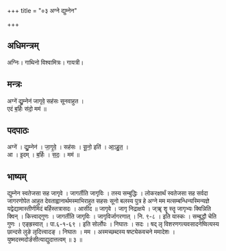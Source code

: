 +++
title = "०३ अग्ने द्युम्नेन"

+++
## अधिमन्त्रम्
अग्निः। गाथिनो विश्वामित्रः। गायत्री।

## मन्त्रः
अग्ने॑ द्यु॒म्नेन॑ जागृवे॒ सह॑सः सूनवाहुत ।  
एदं ब॒र्हिः स॑दो॒ मम॑ ॥

## पदपाठः
अग्ने॑ । द्यु॒म्नेन॑ । जा॒गृ॒वे॒ । सह॑सः । सू॒नो॒ इति॑ । आ॒ऽहु॒त॒ ।  
आ । इ॒दम् । ब॒र्हिः । स॒दः॒ । मम॑ ॥

## भाष्यम्
द्युम्नेन स्वतेजसा सह जागृवे । जागर्तीति जागृविः । तस्य सम्बुद्धिः । लोकरक्षार्थं स्वतेजसा सह सर्वदा जागरणोपेत आहुत देवताह्वानार्थमस्माभिराहुत सहसः सूनो बलस्य पुत्र हे अग्ने मम मत्सम्बन्धिन्यस्मिन्यज्ञे यद्वेद्यामास्तीर्णमिदं बर्हिस्तत्रासदः । आसीद ॥ जागृवे । जागृ निद्राक्षये । ज्ॠ शॄ स्तॄ जागृभ्यः क्विन्निति क्विन् । कित्त्वाद्गुणः । जागर्तीति जागृविः । जागृविर्जागरणात् । नि. ९-८ । इति यास्कः । सम्बुद्धौ चेति गुणः । एङ्ह्रस्वात् । पा.६-१-६९ । इति सोर्लोपः । निघातः । सदः । षद् लृ विशरणगत्यवसादनेष्वित्यस्य छान्दसे लुङे लृदित्त्वादङ् । निघातः । मम । अस्मच्छब्दस्य षष्ट्येकवचने ममादेशः । युष्मदस्मदोर्ङसीत्याद्युदात्तत्वम् ॥ ३ ॥